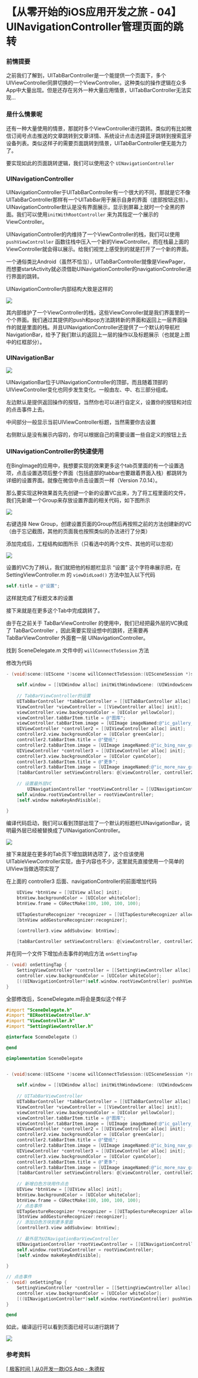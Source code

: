 # 【从零开始的iOS应用开发之旅 - 04】UINavigationController管理页面的跳转

### 前情提要

之前我们了解到，UITabBarController是一个能提供一个页面下，多个UIViewController同屏切换的一个ViewController。这种类似的操作逻辑在众多App中大量出现。但是还存在另外一种大量应用情景，UITabBarController无法实现...

### 是什么情景呢

还有一种大量使用的情景，那就时多个ViewController进行跳转。类似的有比如微信订阅号点击推送的文章跳转到文章详情、系统设计点击选择蓝牙跳转到搜索蓝牙设备列表。类似这样子的需要页面跳转到情景，UITabBarController便无能为力了。

要实现如此的页面跳转逻辑，我们可以使用这个 `UINavigationController`

### UINavigationController

UINavigationController于UITabBarController有一个很大的不同，那就是它不像UITabBarController那样有一个UITabBar用于展示自身的界面（底部按钮这些）。UINavigationController默认是没有界面展示，显示到屏幕上就时一个全黑的界面。我们可以使用`initWithRootController` 来为其指定一个展示的ViewController。

UINavigationController的内维持了一个ViewController的栈，我们可以使用 `pushViewController` 函数往栈中压入一个新的ViewController。而在栈最上面的ViewController就会得以展示。给我们视觉上感受到的就是打开了一个新的界面。

一个通俗类比Android（虽然不恰当），UITabBarController就像是ViewPager，而想要startActivity就必须借助UINavigationController的navigationController进行界面的跳转。

UINavigationController内部结构大致是这样的

![](img/45.jpg)

其内部维护了一个ViewController的栈，这些ViewConroller就是我们界面里的一个个界面。我们通过其提供的push和pop方法跳转新的界面和返回上一层界面操作的就是里面的栈。并且UINavigationController还提供了一个默认的导航栏NavigationBar，给予了我们默认的返回上一层的操作以及标题展示（也就是上图中的红框部分）。

### UINavigationBar

![](img/46.jpg)

UINavigationBar位于UINavigationController的顶部，而且随着顶部的UIViewController变化也同步发生变化。一般由左、中、右三部分组成。

左边默认是提供返回操作的按钮，当然你也可以进行自定义，设置你的按钮和对应的点击事件上去。

中间部分一般显示当前UIViewController标题，当然需要你去设置

右侧默认是没有展示内容的，你可以根据自己的需要设置一些自定义的按钮上去

### UINavigationController的快速使用

在BingImage的应用中，我想要实现的效果更多这个tab页里面的有一个设置选项，点击设置选项后整个界面（包括底部的tabbar也要跟着界面入栈）都跳转为详细的设置界面。就像在微信中点击设置页一样（Version 7.0.14）。

那么要实现这种效果首先先创键一个新的设置VC出来，为了将工程里面的文件，我们先新建一个Group来存放设置界面的相关代码，如下图所示

![](img/47.jpg)

右键选择 New Group，创建设置页面的Group然后再按照之前的方法创建新的VC（由于忘记截图，其他的页面我也按照类似的办法进行了分类）

添加完成后，工程结构如图所示（只看选中的两个文件、其他的可以忽视）

![](img/48.jpg)

设置的VC为了辨认，我们就把他的标题栏显示 “设置” 这个字符串展示把，在 SettingViewController.m 的 `viewDidLoad()` 方法中加入以下代码

```objective-c
self.title = @"设置";
```

这样就完成了标题文本的设置

接下来就是在更多这个Tab中完成跳转了。

由于在之前关于 TabBarViewController 的使用中，我们已经把最外层的VC换成了 TabBarController ，因此需要实现设想中的跳转，还需要再 TabBarViewController 外面套一层 UINavigationController。

找到 SceneDelegate.m 文件中的 `willConnectToSession` 方法

修改为代码

```objective-c
- (void)scene:(UIScene *)scene willConnectToSession:(UISceneSession *)session options:(UISceneConnectionOptions *)connectionOptions {
    
    self.window = [[UIWindow alloc] initWithWindowScene: (UIWindowScene *)scene];
    
  	// TabBarViewController的设置
    UITabBarController *tabBarController = [[UITabBarController alloc] init];
    ViewController *viewController = [[ViewController alloc] init];
    viewController.view.backgroundColor = [UIColor yellowColor];
    viewController.tabBarItem.title = @"图库";
    viewController.tabBarItem.image = [UIImage imageNamed:@"ic_gallery_nav_gray"];
    UIViewController *controller2 = [[UIViewController alloc] init];
    controller2.view.backgroundColor = [UIColor greenColor];
    controller2.tabBarItem.title = @"壁纸";
    controller2.tabBarItem.image = [UIImage imageNamed:@"ic_bing_nav_gray"];
    UIViewController *controller3 = [[UIViewController alloc] init];
    controller3.view.backgroundColor = [UIColor cyanColor];
    controller3.tabBarItem.title = @"更多";
    controller3.tabBarItem.image = [UIImage imageNamed:@"ic_more_nav_gray"];
    [tabBarController setViewControllers: @[viewController, controller2, controller3]];
    
    // 设置最外层VC
		UINavigationController *rootViewController = [[UINavigationController alloc] initWithRootViewController:tabBarController];
    self.window.rootViewController = rootViewController;
    [self.window makeKeyAndVisible];
    
}
```

编译代码启动，我们可以看到顶部出现了一个默认的标题栏UINavigationBar，说明最外层已经被替换成了UINavigationController。

![](img/49.jpg)

接下来就是在更多的Tab页下增加跳转选项了，这个应该使用UITableViewController实现，由于内容也不少，这里就先直接使用一个简单的UIView当做选项实现了

在上面的 controller3 后面、navigationController的前面增加代码

```objective-c
    UIView *btnView = [[UIView alloc] init];
    btnView.backgroundColor = [UIColor whiteColor];
    btnView.frame = CGRectMake(100, 100, 100, 100);
    
    UITapGestureRecognizer *recognizer = [[UITapGestureRecognizer alloc] initWithTarget:self action:@selector(onSettingTap)];
    [btnView addGestureRecognizer:recognizer];
    
    [controller3.view addSubview: btnView];

    [tabBarController setViewControllers: @[viewController, controller2, controller3]];
```

并在同一个文件下增加点击事件的响应方法 `onSettingTap`

```objective-c
- (void) onSettingTap {
    SettingViewController *controller = [[SettingViewController alloc] init];
    controller.view.backgroundColor = [UIColor whiteColor];
    [((UINavigationController*)self.window.rootViewController) pushViewController:controller animated:YES];
}
```

全部修改后，SceneDelegate.m将会是类似这个样子

```objective-c
#import "SceneDelegate.h"
#import "BIRootViewController.h"
#import "ViewController.h"
#import "SettingViewController.h"

@interface SceneDelegate ()

@end

@implementation SceneDelegate


- (void)scene:(UIScene *)scene willConnectToSession:(UISceneSession *)session options:(UISceneConnectionOptions *)connectionOptions {
    
    self.window = [[UIWindow alloc] initWithWindowScene: (UIWindowScene *)scene];
    
  	// UITabBarViewController
    UITabBarController *tabBarController = [[UITabBarController alloc] init];
    ViewController *viewController = [[ViewController alloc] init];
    viewController.view.backgroundColor = [UIColor yellowColor];
    viewController.tabBarItem.title = @"图库";
    viewController.tabBarItem.image = [UIImage imageNamed:@"ic_gallery_nav_gray"];
    UIViewController *controller2 = [[UIViewController alloc] init];
    controller2.view.backgroundColor = [UIColor greenColor];
    controller2.tabBarItem.title = @"壁纸";
    controller2.tabBarItem.image = [UIImage imageNamed:@"ic_bing_nav_gray"];
    UIViewController *controller3 = [[UIViewController alloc] init];
    controller3.view.backgroundColor = [UIColor cyanColor];
    controller3.tabBarItem.title = @"更多";
    controller3.tabBarItem.image = [UIImage imageNamed:@"ic_more_nav_gray"];
    [tabBarController setViewControllers: @[viewController, controller2, controller3]];
  	
  	// 新增白色方块用作点击
    UIView *btnView = [[UIView alloc] init];
    btnView.backgroundColor = [UIColor whiteColor];
    btnView.frame = CGRectMake(100, 100, 100, 100);
  	// 点击事件
    UITapGestureRecognizer *recognizer = [[UITapGestureRecognizer alloc] initWithTarget:self action:@selector(onSettingTap)];
    [btnView addGestureRecognizer:recognizer];
    // 添加白色方块到更多里面
    [controller3.view addSubview: btnView];
    
  	// 最外层为UINavigationBarViewController
    UINavigationController *rootViewController = [[UINavigationController alloc] initWithRootViewController:tabBarController];
    self.window.rootViewController = rootViewController;
    [self.window makeKeyAndVisible];
    
}

// 点击事件
- (void) onSettingTap {
    SettingViewController *controller = [[SettingViewController alloc] init];
    controller.view.backgroundColor = [UIColor whiteColor];
    [((UINavigationController*)self.window.rootViewController) pushViewController:controller animated:YES];
}

@end
```

如此，编译运行可以看到页面已经可以进行跳转了

![](img/50.gif)

### 参考资料

[[ 极客时间 ] 从0开发一款iOS App - 朱德权](https://time.geekbang.org/course/intro/100025901)

